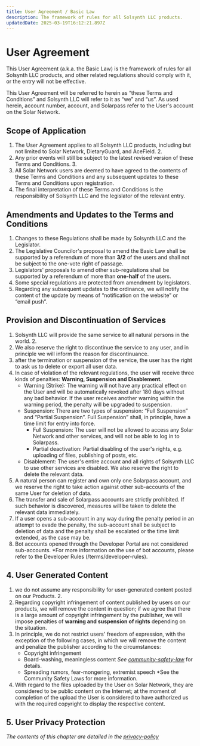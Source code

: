 ```yaml
---
title: User Agreement / Basic Law
description: The framework of rules for all Solsynth LLC products.
updatedDate: 2025-03-19T16:12:21.897Z
---
```


# User Agreement

This User Agreement (a.k.a. the Basic Law) is the framework of rules for all Solsynth LLC products, and other related regulations should comply with it, or the entry will not be effective.

This User Agreement will be referred to herein as “these Terms and Conditions” and Solsynth LLC will refer to it as “we” and “us”.
As used herein, account number, account, and Solarpass refer to the User's account on the Solar Network.

## Scope of Application

1. The User Agreement applies to all Solsynth LLC products, including but not limited to Solar Network, DietaryGuard, and AceField. 2.
2. Any prior events will still be subject to the latest revised version of these Terms and Conditions. 3.
3. All Solar Network users are deemed to have agreed to the contents of these Terms and Conditions and any subsequent updates to these Terms and Conditions upon registration.
4. The final interpretation of these Terms and Conditions is the responsibility of Solsynth LLC and the legislator of the relevant entry.

## Amendments and Updates to the Terms and Conditions

1. Changes to these Regulations shall be made by Solsynth LLC and the Legislator.
2. The Legislative Councilor's proposal to amend the Basic Law shall be supported by a referendum of more than **3/2** of the users and shall not be subject to the one-vote right of passage.
3. Legislators' proposals to amend other sub-regulations shall be supported by a referendum of more than **one-half** of the users.
4. Some special regulations are protected from amendment by legislators.
5. Regarding any subsequent updates to the ordinance, we will notify the content of the update by means of “notification on the website” or “email push”.

## Provision and Discontinuation of Services

1. Solsynth LLC will provide the same service to all natural persons in the world. 2.
2. We also reserve the right to discontinue the service to any user, and in principle we will inform the reason for discontinuance.
3. after the termination or suspension of the service, the user has the right to ask us to delete or export all user data.
4. In case of violation of the relevant regulations, the user will receive three kinds of penalties: **Warning, Suspension and Disablement**.
    - Warning (Strike): The warning will not have any practical effect on the User and will be automatically revoked after 180 days without any bad behavior. If the user receives another warning within the warning period, the penalty will be upgraded to suspension.
    - Suspension: There are two types of suspension: “Full Suspension” and “Partial Suspension”. Full Suspension” shall, in principle, have a time limit for entry into force.
        - Full Suspension: The user will not be allowed to access any Solar Network and other services, and will not be able to log in to Solarpass.
        - Partial deactivation: Partial disabling of the user's rights, e.g. uploading of files, publishing of posts, etc.
    - Disablement: The user's entire account and all rights of Solsynth LLC to use other services are disabled. We also reserve the right to delete the relevant data.
5. A natural person can register and own only one Solarpass account, and we reserve the right to take action against other sub-accounts of the same User for deletion of data.
6. The transfer and sale of Solarpass accounts are strictly prohibited. If such behavior is discovered, measures will be taken to delete the relevant data immediately.
7. If a user opens a sub-account in any way during the penalty period in an attempt to evade the penalty, the sub-account shall be subject to deletion of data and the penalty shall be escalated or the time limit extended, as the case may be.
8. Bot accounts opened through the Developer Portal are not considered sub-accounts. *For more information on the use of bot accounts, please refer to the Developer Rules (/terms/developer-rules).

## 4. User Generated Content

1. we do not assume any responsibility for user-generated content posted on our Products. 2.
2. Regarding copyright infringement of content published by users on our products, we will remove the content in question; if we agree that there is a large amount of copyright infringement by the publisher, we will impose penalties of **warning and suspension of rights** depending on the situation.
3. In principle, we do not restrict users' freedom of expression, with the exception of the following cases, in which we will remove the content and penalize the publisher according to the circumstances:
    - Copyright infringement
    - Board-washing, meaningless content *See [community-safety-law](/terms/community-safety-law)* for details.
    - Spreading rumors, fear-mongering, extremist speech *See the Community Safety Laws for more information.
4. With regard to the files uploaded by the User on Solar Network, they are considered to be public content on the Internet; at the moment of completion of the upload the User is considered to have authorized us with the required copyright to display the respective content.

## 5. User Privacy Protection

*The contents of this chapter are detailed in the [privacy-policy](/terms/privacy-policy)*
